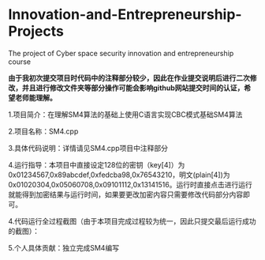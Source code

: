 # Innovation-and-Entrepreneurship-Projects
The project of Cyber space security innovation and entrepreneurship course

**由于我初次提交项目时代码中的注释部分较少，因此在作业提交说明后进行二次修改，并且进行修改文件夹等部分操作可能会影响github网站提交时间的认证，希望老师能理解。**

1.项目简介：在理解SM4算法的基础上使用C语言实现CBC模式基础SM4算法

2.项目名称：SM4.cpp

3.具体代码说明：详情请见SM4.cpp项目中注释部分

4.运行指导：本项目中直接设定128位的密钥（key[4]）为0x01234567,0x89abcdef,0xfedcba98,0x76543210，明文(plain[4])为0x01020304,0x05060708,0x09101112,0x13141516。运行时直接点击进行运行就能得到加密结果与运行时间，如果要更改加密内容只需要修改代码部分内容即可。

4.代码运行全过程截图（由于本项目完成过程较为统一，因此只提交最后运行成功的截图）：

5.个人具体贡献：独立完成SM4编写

